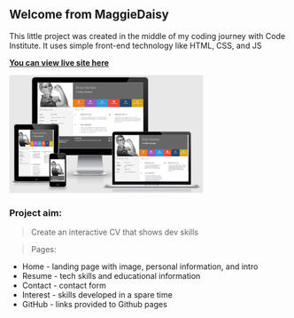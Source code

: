 ## Welcome from MaggieDaisy

This little project was created in the middle of my coding journey with Code Institute. 
It uses simple front-end technology like HTML, CSS, and JS

[**You can view live site here**]()

<img src="assets/images/rosie_resume.jpg" alt="My cool logo" width="350"/>

### Project aim: 
> Create an interactive CV that shows dev skills 

> Pages:
- Home - landing page with image, personal information, and intro 
- Resume - tech skills and educational information
- Contact - contact form
- Interest - skills developed in a spare time
- GitHub - links provided to Github pages 
